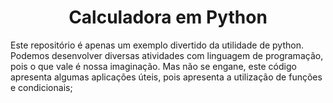 <h1 align="center">Calculadora em Python</h1>

Este repositório é apenas um exemplo divertido da utilidade de python. Podemos desenvolver diversas atividades com linguagem de programação, pois o que vale é nossa imaginação. Mas não se engane, este código apresenta algumas aplicações úteis, pois apresenta a utilização de funções e condicionais;
